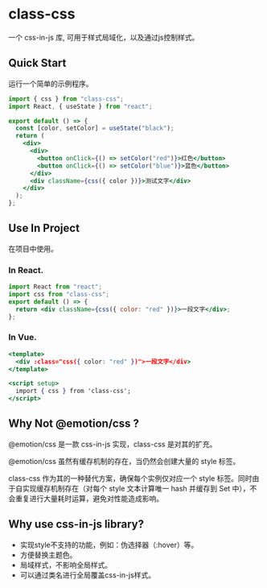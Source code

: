 # class-css

一个 css-in-js 库, 可用于样式局域化，以及通过js控制样式。

## Quick Start

运行一个简单的示例程序。

```jsx
import { css } from "class-css";
import React, { useState } from "react";

export default () => {
  const [color, setColor] = useState("black");
  return (
    <div>
      <div>
        <button onClick={() => setColor("red")}>红色</button>
        <button onClick={() => setColor("blue")}>蓝色</button>
      </div>
      <div className={css({ color })}>测试文字</div>
    </div>
  );
};
```

## Use In Project

在项目中使用。

### In React.

```jsx
import React from "react";
import css from "class-css";
export default () => {
  return <div className={css({ color: "red" })}>一段文字</div>;
};
```

### In Vue.

```jsx
<template>
  <div :class="css({ color: "red" })">一段文字</div>
</template>

<script setup>
  import { css } from 'class-css';
</script>
```

## Why Not @emotion/css ?

@emotion/css 是一款 css-in-js 实现，class-css 是对其的扩充。

@emotion/css 虽然有缓存机制的存在，当仍然会创建大量的 style 标签。

class-css 作为其的一种替代方案，确保每个实例仅对应一个 style 标签。同时由于自实现缓存机制存在（对每个 style 文本计算唯一 hash 并缓存到 Set 中），不会重复进行大量耗时运算，避免对性能造成影响。

## Why use css-in-js library?
- 实现style不支持的功能，例如：伪选择器（:hover）等。
- 方便替换主题色。
- 局域样式，不影响全局样式。
- 可以通过类名进行全局覆盖css-in-js样式。